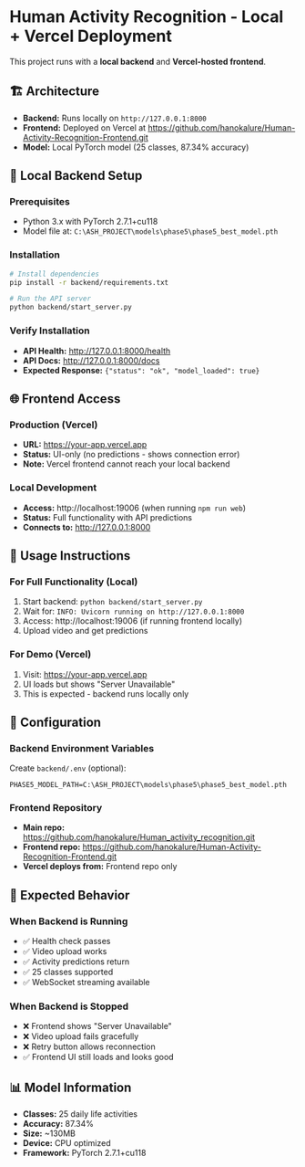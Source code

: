 # Human Activity Recognition - Local + Vercel Deployment

This project runs with a **local backend** and **Vercel-hosted frontend**.

## 🏗️ Architecture

- **Backend:** Runs locally on `http://127.0.0.1:8000`
- **Frontend:** Deployed on Vercel at https://github.com/hanokalure/Human-Activity-Recognition-Frontend.git
- **Model:** Local PyTorch model (25 classes, 87.34% accuracy)

## 🚀 Local Backend Setup

### Prerequisites
- Python 3.x with PyTorch 2.7.1+cu118
- Model file at: `C:\ASH_PROJECT\models\phase5\phase5_best_model.pth`

### Installation
```bash
# Install dependencies
pip install -r backend/requirements.txt

# Run the API server
python backend/start_server.py
```

### Verify Installation
- **API Health:** http://127.0.0.1:8000/health
- **API Docs:** http://127.0.0.1:8000/docs  
- **Expected Response:** `{"status": "ok", "model_loaded": true}`

## 🌐 Frontend Access

### Production (Vercel)
- **URL:** https://your-app.vercel.app
- **Status:** UI-only (no predictions - shows connection error)
- **Note:** Vercel frontend cannot reach your local backend

### Local Development
- **Access:** http://localhost:19006 (when running `npm run web`)
- **Status:** Full functionality with API predictions
- **Connects to:** http://127.0.0.1:8000

## 📱 Usage Instructions

### For Full Functionality (Local)
1. Start backend: `python backend/start_server.py`
2. Wait for: `INFO: Uvicorn running on http://127.0.0.1:8000`
3. Access: http://localhost:19006 (if running frontend locally)
4. Upload video and get predictions

### For Demo (Vercel)
1. Visit: https://your-app.vercel.app
2. UI loads but shows "Server Unavailable"
3. This is expected - backend runs locally only

## 🔧 Configuration

### Backend Environment Variables
Create `backend/.env` (optional):
```
PHASE5_MODEL_PATH=C:\ASH_PROJECT\models\phase5\phase5_best_model.pth
```

### Frontend Repository
- **Main repo:** https://github.com/hanokalure/Human_activity_recognition.git
- **Frontend repo:** https://github.com/hanokalure/Human-Activity-Recognition-Frontend.git
- **Vercel deploys from:** Frontend repo only

## 🎯 Expected Behavior

### When Backend is Running
- ✅ Health check passes
- ✅ Video upload works  
- ✅ Activity predictions return
- ✅ 25 classes supported
- ✅ WebSocket streaming available

### When Backend is Stopped
- ❌ Frontend shows "Server Unavailable"
- ❌ Video upload fails gracefully
- ❌ Retry button allows reconnection
- ✅ Frontend UI still loads and looks good

## 📊 Model Information
- **Classes:** 25 daily life activities
- **Accuracy:** 87.34%
- **Size:** ~130MB
- **Device:** CPU optimized
- **Framework:** PyTorch 2.7.1+cu118